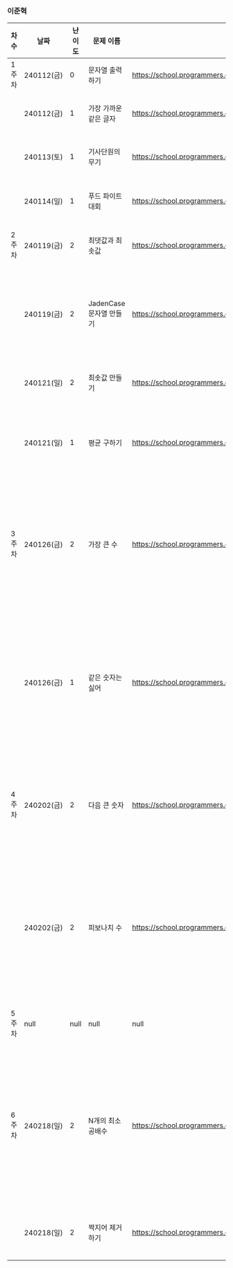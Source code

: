 
### 이준혁
|차수|날짜|난이도|문제 이름|URL|비고|
|----|----|----|----|----|----|
|1주차|240112(금)|0|문자열 출력하기|https://school.programmers.co.kr/learn/courses/30/lessons/181952|코딩 기초 트레이닝 (js 문법연습)|
||240112(금)|1|가장 가까운 같은 글자|https://school.programmers.co.kr/learn/courses/30/lessons/142086|연습문제, includes와 lastIndexOf의 사용법|
||240113(토)|1|기사단원의 무기|https://school.programmers.co.kr/learn/courses/30/lessons/136798|연습문제, 약수의 시간복잡도 해결 (sqrt 활용)|
||240114(일)|1|푸드 파이트 대회|https://school.programmers.co.kr/learn/courses/30/lessons/134240|연습문제, 배열의 split과 join을 활용한 문자열 뒤집기|
|2주차|240119(금)|2|최댓값과 최솟값|https://school.programmers.co.kr/learn/courses/30/lessons/12939|연습문제, 문자열을 split으로 배열화하여 정렬|
||240119(금)|2|JadenCase 문자열 만들기|https://school.programmers.co.kr/learn/courses/30/lessons/12951|연습문제, 아스키코드로 풀어도 되겠지만 정규표현식과 toLowerCase와 toUpperCase를 활용해서 해결|
||240121(일)|2|최솟값 만들기|https://school.programmers.co.kr/learn/courses/30/lessons/12941|연습문제, sort에 화살표 함수 적용하여 푸는 일반 수학 문제|
||240121(일)|1|평균 구하기|https://school.programmers.co.kr/learn/courses/30/lessons/12944|연습문제, 2문제가 시간복잡도가 터져서,, 일단 제출합니다,, 터진 문제 더 풀어올게요,,|
|3주차|240126(금)|2|가장 큰 수|https://school.programmers.co.kr/learn/courses/30/lessons/42746|코딩테스트 고득점 Kit(정렬), 쉬운데 어려웠다. 아무래도 자바와 달리 형이 구분되지 않아 문자열에서의 연산에 대한 이해를 바탕으로 sort 기준을 삼는 것이 중요할듯|
||240126(금)|1|같은 숫자는 싫어|https://school.programmers.co.kr/learn/courses/30/lessons/12906|코딩테스트 고득점 Kit(스택/큐), 스택/큐라는 부분에 집착해 직접 구현해야하나 고민했는데, 입출력마다의 LIFO나 FIFO를 고민할 필요가 없었기에 인덱스 단위의 비교만으로 처리되는 간단한 문제|
|4주차|240202(금)|2|다음 큰 숫자|https://school.programmers.co.kr/learn/courses/30/lessons/12911|연습문제, 뭔가 자바스크립트 특유의 문자열도 연산이 된다는 점을 활용하면 효율성 테스트에 걸리지 않을거라 생각했는데 통과했다!|
||240202(금)|2|피보나치 수|https://school.programmers.co.kr/learn/courses/30/lessons/12945|연습문제, 오랜만에 푼 피보나치. 당연히 재귀로 풀면 시간초과가 나기에 차곡차곡 for문을 이용해서 해결. 메모이제이션까지 해야하나 싶긴했는데 2단계라 그정도까지는 필요가 없는듯 싶다.|
|5주차|null|null|null|null|프로젝트 마지막 주간이었는데 미리미리 할 걸,,|
|6주차|240218(일)|2|N개의 최소공배수|https://school.programmers.co.kr/learn/courses/30/lessons/12953|연습문제, gcd, lcm 문제도 오랜만에 풀었다. 생각하기 싫어서 효율 박살나게 인덱스 하나씩 줄여가며 풀었지만, 메모이제이션과 sort할 때 두 개씩 범위를 줄여가며 저장하면 효율이 많이 증가할 것으로 예상된다.|
||240218(일)|2|짝지어 제거하기|https://school.programmers.co.kr/learn/courses/30/lessons/12973|2017 팁스타운, 스택으로 해결하면 어렵지 않게 풀린다.|
